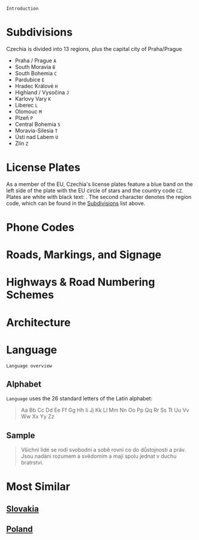`Introduction`

# Subdivisions

Czechia is divided into 13 regions, plus the capital city of Praha/Prague

- Praha / Prague `A`
- South Moravia `B`
- South Bohemia `C`
- Pardubice `E`
- Hradec Králové `H`
- Highland / Vysočina `J`
- Karlovy Vary `K`
- Liberec `L`
- Olomouc `M`
- Plzeň `P`
- Central Bohemia `S`
- Moravia-Silesia `T`
- Ústi nad Labem `U`
- Zlín `Z`

<CountryMap code="CZE" scale="6000" />

# License Plates

As a member of the EU, Czechia's license plates feature a blue band on the left side of the plate with the EU circle of stars and the country code `CZ`. Plates are white with black text: <LicensePlate style="eu" code="CZ" format="1AB 3456"/>. The second character denotes the region code, which can be found in the [Subdivisions](#subdivisions) list above.

# Phone Codes

# Roads, Markings, and Signage

# Highways & Road Numbering Schemes

# Architecture

# Language

`Language overview`

## Alphabet

`Language` uses the 26 standard letters of the Latin alphabet:

> Aa Bb Cc Dd Ee Ff Gg Hh Ii Jj Kk Ll Mm Nn Oo Pp Qq Rr Ss Tt Uu Vv Ww Xx Yy Zz

## Sample

> Všichni lidé se rodí svobodní a sobě rovní co do důstojnosti a práv. Jsou nadáni rozumem a svědomím a mají spolu jednat v duchu bratrství.

# Most Similar

## [Slovakia](/countries/SVK)

## [Poland](/countries/POL)
